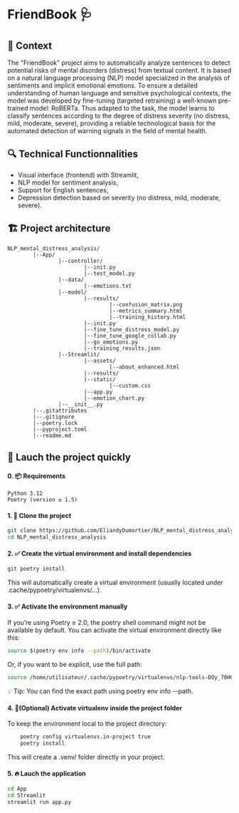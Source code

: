 # FriendBook 🩺

## 🧐 Context
The "FriendBook" project aims to automatically analyze sentences to detect potential risks of mental disorders (distress) from textual content. It is based on a natural language processing (NLP) model specialized in the analysis of sentiments and implicit emotional emotions. To ensure a detailed understanding of human language and sensitive psychological contexts, the model was developed by fine-tuning (targeted retraining) a well-known pre-trained model: RoBERTa. Thus adapted to the task, the model learns to classify sentences according to the degree of distress severity (no distress, mild, moderate, severe), providing a reliable technological basis for the automated detection of warning signals in the field of mental health.


## 🔍️ Technical Functionnalities
- Visual interface (frontend) with Streamlit,
- NLP model for sentiment analysis,
- Support for English sentences,
- Depression detection based on severity (no distress, mild, moderate, severe).

## 🏗️ Project architecture
```
NLP_mental_distress_analysis/
        |--App/
                |--controller/
                        |--init.py
                        |--test_model.py
                |--data/
                        |--emotions.txt
                |--model/
                        |--results/
                                |--confusion_matrix.png
                                |--metrics_summary.html
                                |--training_history.html
                        |--init.py
                        |--fine_tune_distress_model.py
                        |--fine_tune_google_collab.py
                        |--go_emotions.py
                        |--training_results.json
                |--Streamlit/
                        |--assets/
                                |--about_enhanced.html
                        |--results/
                        |--static/
                                |--custom.css
                        |--app.py
                        |--emotion_chart.py
                |--__init__.py
        |--.gitattributes
        |--.gitignore
        |--poetry.lock
        |--pyproject.toml
        |--readme.md
```

## 🚀 Lauch the project quickly

#### 0. 📦 Requirements
    Python 3.12
    Poetry (version ≥ 1.5)

#### 1. 👥 Clone the project
```bash
git clone https://github.com/EliandyDumortier/NLP_mental_distress_analysis.git
cd NLP_mental_distress_analysis
```

#### 2. ✅ Create the virtual environment and install dependencies
```bash
git poetry install
```
This will automatically create a virtual environment (usually located under .cache/pypoetry/virtualenvs/...).


#### 3. ✅ Activate the environment manually

If you’re using Poetry ≥ 2.0, the poetry shell command might not be available by default.
You can activate the virtual environment directly like this:

``` bash
source $(poetry env info --path)/bin/activate
```
Or, if you want to be explicit, use the full path:
```bash
source /home/utilisateur/.cache/pypoetry/virtualenvs/nlp-tools-DOy_70HC-py3.12/bin/activate
```
💡 Tip: You can find the exact path using poetry env info --path.

#### 4. 🧼(Optional) Activate virtualenv inside the project folder

To keep the environment local to the project directory:
``` bash
    poetry config virtualenvs.in-project true
    poetry install
```
This will create a .venv/ folder directly in your project.

#### 5. 🔥 Lauch the application
```bash
cd App
cd Streamlit
streamlit run app.py
```






